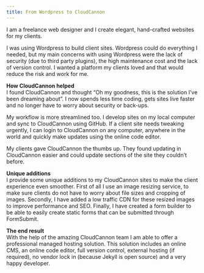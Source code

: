 ```yaml
---
title: From Wordpress to CloudCannon
---
```



I am a freelance web designer and I create elegant, hand-crafted websites for my clients.&nbsp;

I was using Wordpress to build client sites. Wordpress could do everything I needed, but my main concerns with using Wordpress were the lack of security (due to third party plugins), the high maintenance cost and the lack of version control. I wanted a platform my clients loved and that would reduce the risk and work for me.

**How CloudCannon helped**
<br>I found CloudCannon and thought “Oh my goodness, this is the solution I’ve been dreaming about”. I now spends less time coding, gets sites live faster and no longer have to worry about security or back-ups.

My workflow is more streamlined too. I develop sites on my local computer and sync to CloudCannon using GitHub. If a client site needs tweaking urgently, I can login to CloudCannon on any computer, anywhere in the world and quickly make updates using the online code editor.

My clients gave CloudCannon the thumbs up. They found updating in CloudCannon easier and could update sections of the site they couldn’t before.&nbsp;

**Unique additions**
<br>I provide some unique additions to my CloudCannon sites to make the client experience even smoother. First of all I use an image resizing service, to make sure clients do not have to worry about file sizes and cropping of images. Secondly, I have added a low traffic CDN for these resized images to improve performance and SEO. Finally, I have created a form builder to be able to easily create static forms that can be submitted through FormSubmit.

**The end result**
<br>With the help of the amazing CloudCannon team I am able to offer a professional managed hosting solution. This solution includes an online CMS, an online code editor, full version control, external hosting (if required), no vendor lock in (because Jekyll is open source) and a very happy developer.